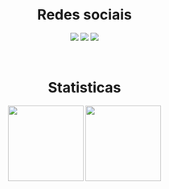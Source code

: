 <div align="center"> 
	<center><h1>Redes sociais</h1></center>
	<a href="https://www.instagram.com/zk_exe/" target="_blank"><img src="https://img.shields.io/badge/instagram-216338?style=for-the-badge&logo=instagram&logoColor=white"></a>
	<a href="https://www.youtube.com/c/zksoqueexecut%C3%A1vel" target="_blank"><img src="https://img.shields.io/badge/youtube-216338?style=for-the-badge&logo=youtube&logoColor=white"></a>
	<a href="https://open.spotify.com/playlist/1QBxY9Mdnu7bdNM8NMyk1j?si=fed7aa3ee3b34c53"><img src="https://img.shields.io/badge/listinha%20lindinha-216338?style=for-the-badge&logo=spotify&logoColor=white" target="_blank"></a>
</div>
<br><br>
<div align="center">
	<center><h1>Statisticas</h1></center>
	<img height="150px" src="https://github-readme-stats.vercel.app/api?username=anuraghazra&show_icons=true&theme=radical">
	<img height="150px" src="">
</div>
